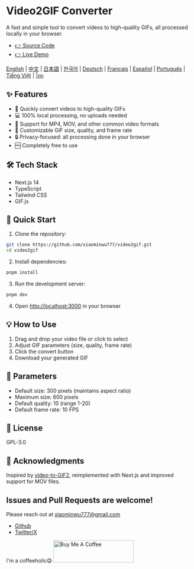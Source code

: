 # Video2GIF Converter

A fast and simple tool to convert videos to high-quality GIFs, all processed locally in your browser.

- [👉 Source Code](https://github.com/xiaominwu777/video2gif)
- [👉 Live Demo](https://makegif.ai)

[English](./README.md) | [中文](./README_zh.md) | [日本語](./README_ja.md) | [한국어](./README_ko.md) | [Deutsch](./README_de.md) | [Français](./README_fr.md) | [Español](./README_es.md) | [Português](./README_pt.md) | [Tiếng Việt](./README_vi.md) | [ไทย](./README_th.md)

## ✨ Features

- 🚀 Quickly convert videos to high-quality GIFs
- 💻 100% local processing, no uploads needed
- 🎥 Support for MP4, MOV, and other common video formats
- 🎯 Customizable GIF size, quality, and frame rate
- 🔒 Privacy-focused: all processing done in your browser
- 🆓 Completely free to use

## 🛠️ Tech Stack

- Next.js 14
- TypeScript
- Tailwind CSS
- GIF.js

## 🚀 Quick Start

1. Clone the repository:

```bash
git clone https://github.com/xiaominwu777/video2gif.git
cd video2gif
```

2. Install dependencies:

```bash
pnpm install
```

3. Run the development server:

```bash
pnpm dev
```

4. Open [http://localhost:3000](http://localhost:3000) in your browser

## 💡 How to Use

1. Drag and drop your video file or click to select
2. Adjust GIF parameters (size, quality, frame rate)
3. Click the convert button
4. Download your generated GIF

## 🔄 Parameters

- Default size: 300 pixels (maintains aspect ratio)
- Maximum size: 600 pixels
- Default quality: 10 (range 1-20)
- Default frame rate: 10 FPS

## 📄 License

GPL-3.0

## 🙏 Acknowledgments

Inspired by [video-to-GIF2](https://github.com/incubated-geek-cc/video-to-GIF2), reimplemented with Next.js and improved support for MOV files.

## Issues and Pull Requests are welcome!

Please reach out at xiaominwu777@gmail.com

- [Github](https://github.com/xiaominwu777)
- [Twitter/X](https://x.com/xiaominwu)

I'm a coffeeholic😋
<a href="https://www.buymeacoffee.com/xiaominwu" target="_blank"><img src="https://cdn.buymeacoffee.com/buttons/v2/default-yellow.png" alt="Buy Me A Coffee" style="height: 60px !important;width: 217px !important;" ></a>
